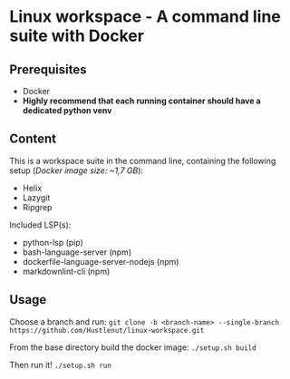 # Linux workspace - A command line suite with Docker

## Prerequisites
- Docker
- **Highly recommend that each running container 
    should have a dedicated python venv**

## Content
This is a workspace suite in the command line, containing the 
following setup (*Docker image size: ~1,7 GB*):
- Helix
- Lazygit
- Ripgrep

Included LSP(s):
- python-lsp (pip)
- bash-language-server (npm)
- dockerfile-language-server-nodejs (npm)
- markdownlint-cli (npm)

## Usage
Choose a branch and run:
```git clone -b <branch-name> --single-branch https://github.com/Hustlenut/linux-workspace.git```

From the base directory build the docker image:
```./setup.sh build```

Then run it!
```./setup.sh run```
